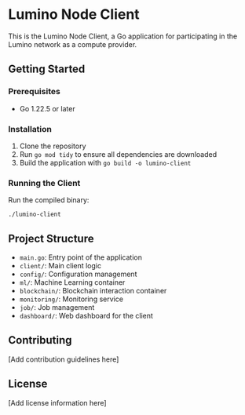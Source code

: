 # Lumino Node Client

This is the Lumino Node Client, a Go application for participating in the Lumino network as a compute provider.

## Getting Started

### Prerequisites

- Go 1.22.5 or later

### Installation

1. Clone the repository
2. Run `go mod tidy` to ensure all dependencies are downloaded
3. Build the application with `go build -o lumino-client`

### Running the Client

Run the compiled binary:

```
./lumino-client
```

## Project Structure

- `main.go`: Entry point of the application
- `client/`: Main client logic
- `config/`: Configuration management
- `ml/`: Machine Learning container
- `blockchain/`: Blockchain interaction container
- `monitoring/`: Monitoring service
- `job/`: Job management
- `dashboard/`: Web dashboard for the client

## Contributing

[Add contribution guidelines here]

## License

[Add license information here]